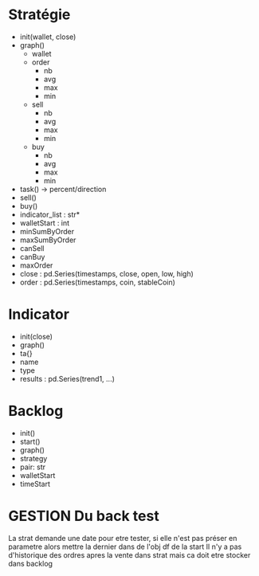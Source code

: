 # Stratégie
- init(wallet, close)
- graph()
  - wallet
  - order
    - nb
    - avg
    - max
    - min
  - sell
    - nb
    - avg
    - max
    - min
  - buy
    - nb
    - avg
    - max
    - min
- task() -> percent/direction
- sell()
- buy()
- indicator_list : str*
- walletStart : int
- minSumByOrder
- maxSumByOrder
- canSell
- canBuy
- maxOrder
- close : pd.Series(timestamps, close, open, low, high)
- order : pd.Series(timestamps, coin, stableCoin)
  
# Indicator
- init(close)
- graph()
- ta{}
- name
- type
- results : pd.Series(trend1, ...)

# Backlog
- init()
- start()
- graph()
- strategy
- pair: str
- walletStart
- timeStart

<!-- ! OU SONT RANGE LES ORDER ? INDIC/BACK -->
# GESTION Du back test
La strat demande une date pour etre tester, si elle n'est pas préser en parametre alors mettre la dernier dans de l'obj df de la start
Il n'y a pas d'historique des ordres apres la vente dans strat mais ca doit etre stocker dans backlog